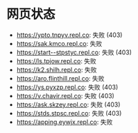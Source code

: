 # 网页状态
- https://ypto.tnpyv.repl.co: 失败 (403)
- https://sak.kmco.repl.co: 失败
- https://start--stpstyc.repl.co: 失败 (403)
- https://ls.tpjow.repl.co: 失败
- https://k2.shilh.repl.co: 失败
- https://aro.flinthill.repl.co: 失败
- https://ys.pyxzp.repl.co: 失败 (403)
- https://v.chavir.repl.co: 失败 (403)
- https://ask.skzey.repl.co: 失败 (403)
- https://stds.stpsc.repl.co: 失败 (403)
- https://apping.eywjx.repl.co: 失败
